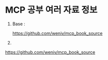 # MCP 공부 여러 자료 정보

1. Base :

   https://github.com/weniv/mcp_book_source

3. 
https://github.com/weniv/mcp_book_source

